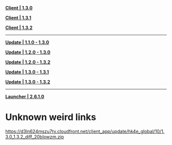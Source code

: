 **[Client | 1.3.0](https://d3ln624mszu7ty.cloudfront.net/client_app/pc_mihoyo/20210203_f97a39582b45649f/GenshinImpact_1.3.0.zip)**

**[Client | 1.3.1](https://d3ln624mszu7ty.cloudfront.net/client_app/pc_mihoyo/20210208_537bff841524f3d6/GenshinImpact_1.3.1.zip)**

**[Client | 1.3.2](https://d3ln624mszu7ty.cloudfront.net/client_app/pc_mihoyo/20210210_b0516858014fc457/GenshinImpact_1.3.2.zip)**

---

**[Update | 1.1.0 - 1.3.0](https://d3ln624mszu7ty.cloudfront.net/client_app/update/hk4e_global/10/1.1.0_1.3.0_diff_8cyweCdQ.zip)**

**[Update | 1.2.0 - 1.3.0](https://d3ln624mszu7ty.cloudfront.net/client_app/update/hk4e_global/10/1.2.0_1.3.0_diff_sBM8DJZc.zip)**

**[Update | 1.2.0 - 1.3.2](https://d3ln624mszu7ty.cloudfront.net/client_app/update/hk4e_global/10/1.2.0_1.3.2_diff_sHu9eOFd.zip)**

**[Update | 1.3.0 - 1.3.1](https://autopatchcn.yuanshen.com/client_app/update/hk4e_cn/7/1.3.0_1.3.1_diff_m5l2Ftpg.zip)**

**[Update | 1.3.0 - 1.3.2](https://d3ln624mszu7ty.cloudfront.net/client_app/update/hk4e_global/10/1.2.0_1.3.2_diff_ryqTKPYO.zip)**

---

**[Launcher | 2.6.1.0](https://d3ln624mszu7ty.cloudfront.net/client_appupdate/hk4e_global/10/update_20210122154904.zip)**

# Unknown weird links

https://d3ln624mszu7ty.cloudfront.net/client_app/update/hk4e_global/10/1.3.0_1.3.2_diff_20bIowzm.zip
